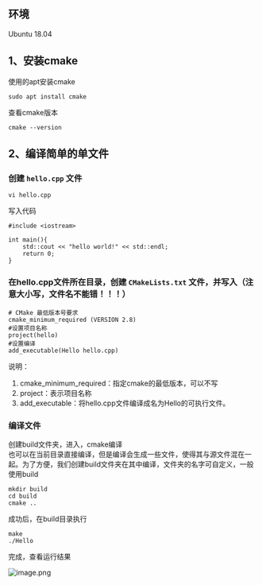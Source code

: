## 环境
Ubuntu 18.04

## 1、安装cmake
使用的apt安装cmake
```
sudo apt install cmake
```
查看cmake版本
```
cmake --version
```

## 2、编译简单的单文件
### 创建 `hello.cpp` 文件
```
vi hello.cpp
```
写入代码
```
#include <iostream>

int main(){
    std::cout << "hello world!" << std::endl;
    return 0;
}
```
### 在hello.cpp文件所在目录，创建 `CMakeLists.txt` 文件，并写入（注意大小写，文件名不能错！！！）
```
# CMake 最低版本号要求
cmake_minimum_required (VERSION 2.8)
#设置项目名称
project(hello)
#设置编译
add_executable(Hello hello.cpp)
```
说明：
1. cmake_minimum_required：指定cmake的最低版本，可以不写
2. project：表示项目名称
3. add_executable：将hello.cpp文件编译成名为Hello的可执行文件。

### 编译文件
创建build文件夹，进入，cmake编译  
也可以在当前目录直接编译，但是编译会生成一些文件，使得其与源文件混在一起。为了方便，我们创建build文件夹在其中编译，文件夹的名字可自定义，一般使用build
```
mkdir build
cd build
cmake ..
```
成功后，在build目录执行
```
make
./Hello
```
完成，查看运行结果

![image.png](https://upload-images.jianshu.io/upload_images/22192996-077a5b8e5f20a4ea.png?imageMogr2/auto-orient/strip%7CimageView2/2/w/1240)
